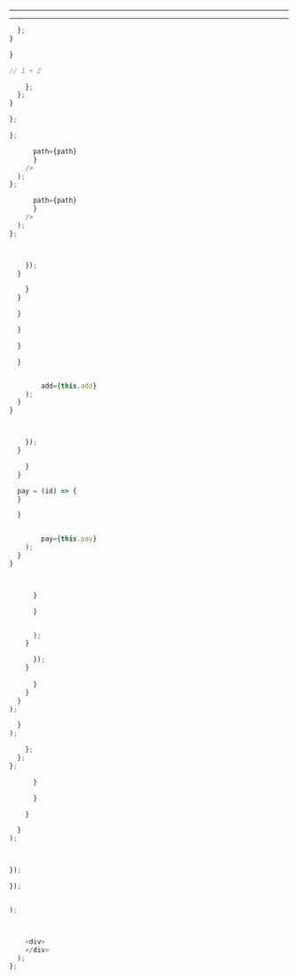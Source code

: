 
________________________________________________________________________________
________________________________________________________________________________










```js
  };
}

}

// 1 + 2
```




```js
    };
  };
}

};
```


```js
};
```






```js
      path={path}
      }
    />
  );
};
```

```js
      path={path}
      }
    />
  );
};
```





```js


    });
  }

    }
  }

  }

  }

  }

  }


        add={this.add}
    );
  }
}

```

```js


    });
  }

    }
  }

  pay = (id) => {
  }

  }


        pay={this.pay}
    );
  }
}

```










```js


      }

      }


      );
    }

      });
    }
  
      }
    }
  }
);

```






```js
  }
);
```


```js
    };
  };
};
```




```js
      }

      }

    }

  }
);
```



```js


});

});

```



```js
```


```js
);
```


```js


    <div>
    </div>
  );
};

```









